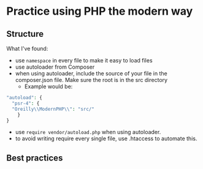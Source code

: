 # Practice using PHP the modern way

## Structure

What I've found:

- use `namespace` in every file to make it easy to load files
- use autoloader from Composer
- when using autoloader, include the source of your file in the composer.json file. Make sure the root is in the src directory
  - Example would be:

```php
"autoload": {
  "psr-4": {
  "Oreilly\\ModernPHP\\": "src/"
    }
}
```

- use `require vendor/autoload.php` when using autoloader.
- to avoid writing require every single file, use .htaccess to automate this.

## Best practices
